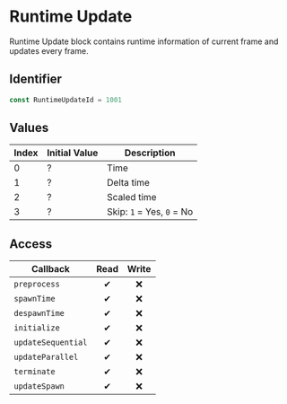 # Runtime Update

Runtime Update block contains runtime information of current frame and updates every frame.

## Identifier

```ts
const RuntimeUpdateId = 1001
```

## Values

| Index | Initial Value | Description               |
| ----- | ------------- | ------------------------- |
| 0     | ?             | Time                      |
| 1     | ?             | Delta time                |
| 2     | ?             | Scaled time               |
| 3     | ?             | Skip: `1` = Yes, `0` = No |

## Access

| Callback           | Read | Write |
| ------------------ | :--: | :---: |
| `preprocess`       |  ✔   |  ❌   |
| `spawnTime`        |  ✔   |  ❌   |
| `despawnTime`      |  ✔   |  ❌   |
| `initialize`       |  ✔   |  ❌   |
| `updateSequential` |  ✔   |  ❌   |
| `updateParallel`   |  ✔   |  ❌   |
| `terminate`        |  ✔   |  ❌   |
| `updateSpawn`      |  ✔   |  ❌   |
